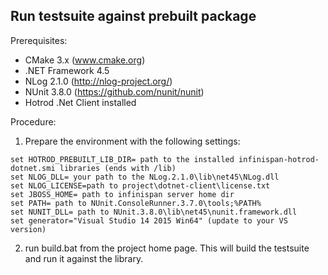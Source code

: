 ## Run testsuite against prebuilt package
Prerequisites:
* CMake 3.x (www.cmake.org)
* .NET Framework 4.5
* NLog 2.1.0 (http://nlog-project.org/)
* NUnit 3.8.0 (https://github.com/nunit/nunit)
* Hotrod .Net Client installed

Procedure:
1. Prepare the environment with the following settings:
```
set HOTROD_PREBUILT_LIB_DIR= path to the installed infinispan-hotrod-dotnet.smi libraries (ends with /lib)
set NLOG_DLL= your path to the NLog.2.1.0\lib\net45\NLog.dll
set NLOG_LICENSE=path to project\dotnet-client\license.txt
set JBOSS_HOME= path to infinispan server home dir
set PATH= path to NUnit.ConsoleRunner.3.7.0\tools;%PATH%
set NUNIT_DLL= path to NUnit.3.8.0\lib\net45\nunit.framework.dll
set generator="Visual Studio 14 2015 Win64" (update to your VS version)
```
2. run build.bat from the project home page. This will build the testsuite and run it against the library.
